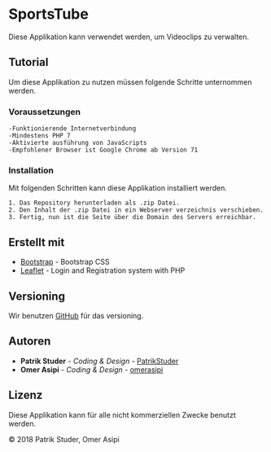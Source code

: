 # SportsTube

Diese Applikation kann verwendet werden, um Videoclips zu verwalten.

## Tutorial

Um diese Applikation zu nutzen müssen folgende Schritte unternommen werden.

### Voraussetzungen


```
-Funktionierende Internetverbindung
-Mindestens PHP 7
-Aktivierte ausführung von JavaScripts
-Empfohlener Browser ist Google Chrome ab Version 71
```

### Installation

Mit folgenden Schritten kann diese Applikation installiert werden.


```
1. Das Repository herunterladen als .zip Datei.
2. Den Inhalt der .zip Datei in ein Webserver verzeichnis verschieben.
3. Fertig, nun ist die Seite über die Domain des Servers erreichbar.

```

## Erstellt mit

* [Bootstrap](https://getbootstrap.com/) - Bootstrap CSS
* [Leaflet](https://daveismyname.blog/login-and-registration-system-with-php) - Login and Registration system with PHP

## Versioning

Wir benutzen [GitHub](https://github.com/) für das versioning. 

## Autoren

* **Patrik Studer** - *Coding & Design* - [PatrikStuder](https://github.com/PatrikStuder)
* **Omer Asipi** - *Coding & Design* - [omerasipi](https://github.com/omerasipi)


## Lizenz

Diese Applikation kann für alle nicht kommerziellen Zwecke benutzt werden.

© 2018 Patrik Studer, Omer Asipi
